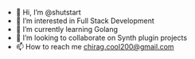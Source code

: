 - 👋 Hi, I’m @shutstart
- 👀 I’m interested in Full Stack Development
- 🌱 I’m currently learning Golang
- 💞️ I’m looking to collaborate on Synth plugin projects
- 📫 How to reach me chirag.cool200@gmail.com

<!---
shutstart/shutstart is a ✨ special ✨ repository because its `README.md` (this file) appears on your GitHub profile.
You can click the Preview link to take a look at your changes.
--->
